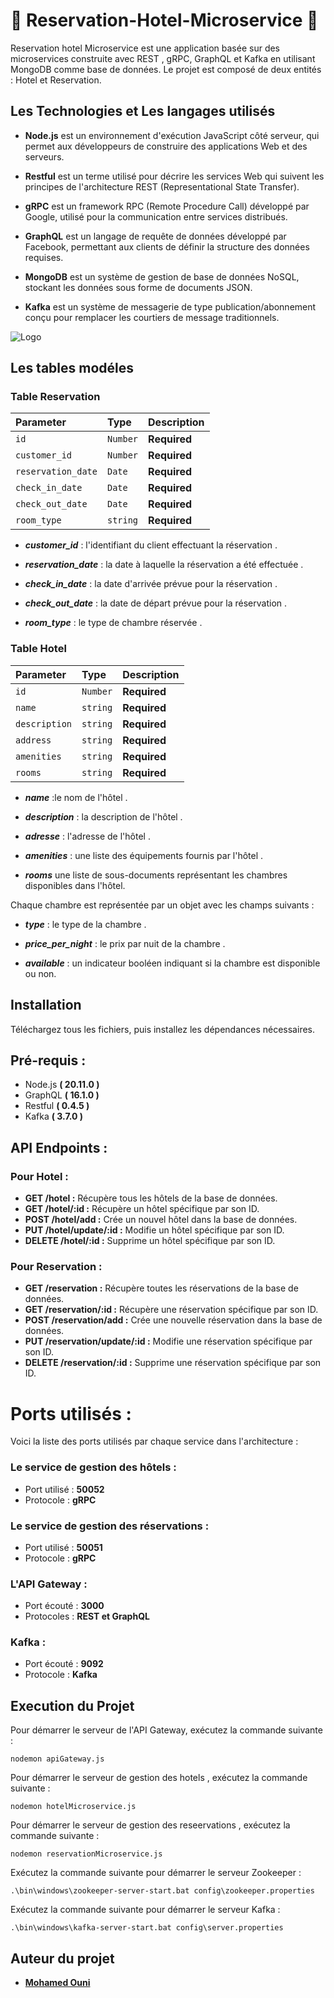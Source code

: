 
# 🏨 Reservation-Hotel-Microservice 🏨

Reservation hotel Microservice est une application basée sur des microservices construite avec REST , gRPC, GraphQL et Kafka en utilisant MongoDB comme base de données. Le projet est composé de deux  entités : Hotel et Reservation.


## Les Technologies et Les langages utilisés

- **Node.js** est un environnement d'exécution JavaScript côté serveur, qui permet aux développeurs de construire des applications Web et des serveurs. 

- **Restful** est un terme utilisé pour décrire les services Web qui suivent les principes de l'architecture REST (Representational State Transfer).

- **gRPC** est un framework RPC (Remote Procedure Call) développé par Google, utilisé pour la communication entre services distribués. 

- **GraphQL** est un langage de requête de données développé par Facebook, permettant aux clients de définir la structure des données requises. 

- **MongoDB** est un système de gestion de base de données NoSQL, stockant les données sous forme de documents JSON.

- **Kafka** est un système de messagerie de type publication/abonnement conçu pour remplacer les courtiers de message traditionnels.



![Logo](https://scontent.ftun14-1.fna.fbcdn.net/v/t39.30808-6/441161205_7641878515899976_4998460982839942709_n.jpg?_nc_cat=111&ccb=1-7&_nc_sid=5f2048&_nc_ohc=eO43MDdiLR0Q7kNvgEUUDlL&_nc_oc=AdiUy1j_7DYWPONpURSO4ot4vOBdQdvDw2cQ18G5NTVqb-BFeXaWOVY47yeJzsjqu9o&_nc_ht=scontent.ftun14-1.fna&oh=00_AYBlwG7CuTi8x49OFwJ9J5hrHGuC9tYvNpAfM7wW49nkAQ&oe=664B05DE)


## Les tables modéles

### Table Reservation



| Parameter | Type     | Description                |
| :-------- | :------- | :------------------------- |
| `id`      | `Number` | **Required**|
| `customer_id` | `Number` | **Required**|
| `reservation_date` | `Date` | **Required**|
| `check_in_date` | `Date` | **Required**|
| `check_out_date` | `Date` | **Required**|
| `room_type` | `string` | **Required**|





- *****customer_id***** : l'identifiant du client effectuant la réservation .

- *****reservation_date*****  : la date à laquelle la réservation a été effectuée .

- *****check_in_date***** : la date d'arrivée prévue pour la réservation .

- *****check_out_date***** : la date de départ prévue pour la réservation .

- *****room_type***** : le type de chambre réservée .

### Table Hotel



| Parameter | Type     | Description                       |
| :-------- | :------- | :-------------------------------- |
| `id`      | `Number` | **Required**|
| `name`      | `string` | **Required**|
| `description`      | `string` | **Required**|
| `address`      | `string` | **Required**|
| `amenities`      | `string` | **Required**|
| `rooms`      | `string` | **Required**|



- *****name***** :le nom de l'hôtel .

- *****description*****  : la description de l'hôtel .

- *****adresse***** : l'adresse de l'hôtel .

- *****amenities***** : une liste des équipements fournis par l'hôtel .

- *****rooms*****  une liste de sous-documents représentant les chambres disponibles dans l'hôtel. 

 Chaque chambre est représentée par un objet avec les champs suivants :

- *****type***** : le type de la chambre .

- *****price_per_night***** : le prix par nuit de la chambre .

- *****available***** : un indicateur booléen indiquant si la chambre est disponible ou non.


## Installation
Téléchargez tous les fichiers, puis installez les dépendances nécessaires.












## Pré-requis :

- Node.js **( 20.11.0 )**
- GraphQL **( 16.1.0 )**
- Restful **( 0.4.5 )**
- Kafka   **( 3.7.0 )**



## API Endpoints :
### Pour Hotel : 


- **GET /hotel :** Récupère tous les hôtels de la base de données. 
- **GET /hotel/:id :** Récupère un hôtel spécifique par son ID. 
- **POST /hotel/add :** Crée un nouvel hôtel dans la base de données. 
- **PUT /hotel/update/:id :** Modifie un hôtel spécifique par son ID. 
- **DELETE /hotel/:id :** Supprime un hôtel spécifique par son ID. 

### Pour Reservation :
- **GET /reservation :** Récupère toutes les réservations de la base de données. 
- **GET /reservation/:id :** Récupère une réservation spécifique par son ID. 
- **POST /reservation/add :** Crée une nouvelle réservation dans la base de données. 
- **PUT /reservation/update/:id :** Modifie une réservation spécifique par son ID. 
- **DELETE /reservation/:id :** Supprime une réservation spécifique par son ID.

# Ports utilisés :


Voici la liste des ports utilisés par chaque service dans l'architecture :

### Le service de gestion des hôtels :

- Port utilisé : **50052**
- Protocole : **gRPC**

### Le service de gestion des réservations :

- Port utilisé : **50051**
- Protocole : **gRPC**

### L'API Gateway :

- Port écouté : **3000**
- Protocoles : **REST et GraphQL**
### Kafka :

- Port écouté : **9092**
- Protocole : **Kafka**




## Execution du Projet

Pour démarrer le serveur de l'API Gateway, exécutez la commande suivante : 

`nodemon apiGateway.js`



Pour démarrer le serveur de gestion des hotels , exécutez la commande suivante :

`nodemon hotelMicroservice.js`

Pour démarrer le serveur de gestion des reseervations , exécutez la commande suivante :

`nodemon reservationMicroservice.js`


Exécutez la commande suivante pour démarrer le serveur Zookeeper :

`.\bin\windows\zookeeper-server-start.bat config\zookeeper.properties`

Exécutez la commande suivante pour démarrer le serveur Kafka :

`.\bin\windows\kafka-server-start.bat config\server.properties`

## Auteur du projet

- **[Mohamed Ouni](https://www.github.com/mohamedouni1)**

